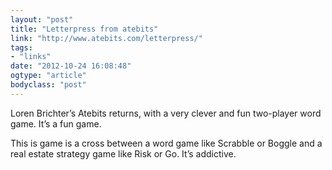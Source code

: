 ```yaml
---
layout: "post"
title: "Letterpress from atebits"
link: "http://www.atebits.com/letterpress/"
tags: 
- "links"
date: "2012-10-24 16:08:48"
ogtype: "article"
bodyclass: "post"
---
```


Loren Brichter’s Atebits returns, with a very clever and fun two-player word game. It’s a fun game.

This is game is a cross between a word game like Scrabble or Boggle and a real estate strategy game like Risk or Go. It’s addictive.